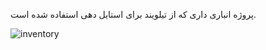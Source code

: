 پروژه انباری داری که از تیلویند برای  استایل دهی استفاده شده است.


![inventory](https://user-images.githubusercontent.com/95015985/182072735-4f48863f-6b6c-4e95-bbad-686492b3e50b.jpg)
